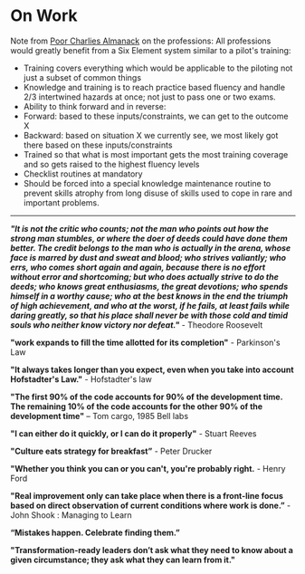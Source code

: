 # On Work

Note from [Poor Charlies Almanack](https://www.audible.co.uk/pd/Poor-Charlies-Almanack-Audiobook/B0CMDCJN99) on the professions:
All professions would greatly benefit from a Six Element system similar to a pilot's training:
- Training covers everything which would be applicable to the piloting not just a subset of common things
- Knowledge and training is to reach practice based fluency and handle 2/3 intertwined hazards at once; not just to pass one or two exams.
- Ability to think forward and in reverse:
- Forward: based to these inputs/constraints, we can get to the outcome X
- Backward: based on situation X we currently see, we most likely got there based on these inputs/constraints
- Trained so that what is most important gets the most training coverage and so gets raised to the highest fluency levels
- Checklist routines at mandatory
- Should be forced into a special knowledge maintenance routine to prevent skills atrophy from long disuse of skills used to cope in rare and important problems.

----



_**"It is not the critic who counts; 
not the man who points out how the strong man stumbles, 
or where the doer of deeds could have done them better. 
The credit belongs to the man who is actually in the arena, 
whose face is marred by dust and sweat and blood; 
who strives valiantly; who errs, who comes short again and again, 
because there is no effort without error and shortcoming; 
but who does actually strive to do the deeds; who knows great enthusiasms, the great devotions; 
who spends himself in a worthy cause; who at the best knows in the end the triumph of high achievement, 
and who at the worst, if he fails, at least fails while daring greatly, 
so that his place shall never be with those cold and timid souls who neither know victory nor defeat."**_ - Theodore Roosevelt


**"work expands to fill the time allotted for its completion"** - Parkinson's Law

**"It always takes longer than you expect, even when you take into account Hofstadter's Law."** - Hofstadter's law

**"The first 90% of the code accounts for 90% of the development time. The remaining 10% of the code accounts for the other 90% of the development time"** – Tom cargo, 1985 Bell labs

**"I can either do it quickly, or I can do it properly"** - Stuart Reeves 

**"Culture eats strategy for breakfast”** - Peter Drucker

**"Whether you think you can or you can't, you're probably right.** - Henry Ford


**"Real improvement only can take place when there is a front-line focus based on direct observation of current conditions where work is done.”** - John Shook : Managing to Learn

**“Mistakes happen. Celebrate finding them.”**

**"Transformation-ready leaders don’t ask what they need to know about a given circumstance; they ask what they can learn from it."**
